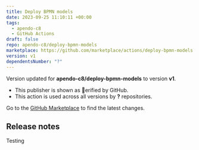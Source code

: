 ```yaml
---
title: Deploy BPMN models
date: 2023-09-25 11:10:11 +00:00
tags:
  - apendo-c8
  - GitHub Actions
draft: false
repo: apendo-c8/deploy-bpmn-models
marketplace: https://github.com/marketplace/actions/deploy-bpmn-models
version: v1
dependentsNumber: "?"
---
```



Version updated for **apendo-c8/deploy-bpmn-models** to version **v1**.
- This publisher is shown as erified by GitHub.
- This action is used across all versions by **?** repositories.

Go to the [GitHub Marketplace](https://github.com/marketplace/actions/deploy-bpmn-models) to find the latest changes.

## Release notes

Testing
